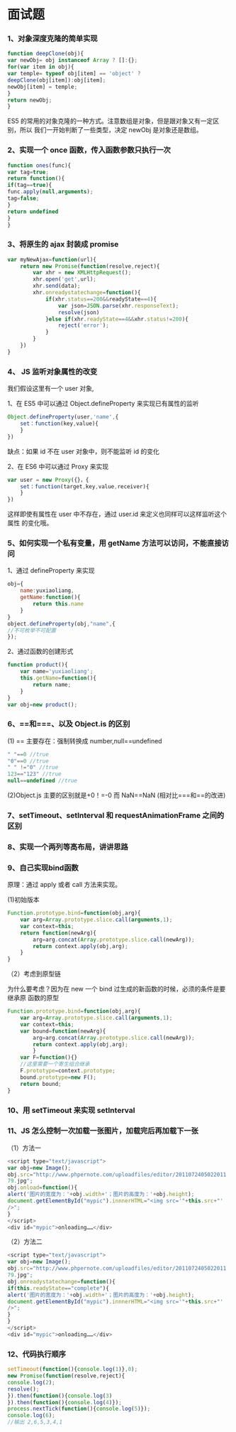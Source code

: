 # 面试题

### 1、对象深度克隆的简单实现

```javascript
function deepClone(obj){
var newObj= obj instanceof Array ? []:{};
for(var item in obj){
var temple= typeof obj[item] == 'object' ?
deepClone(obj[item]):obj[item];
newObj[item] = temple;
}
return newObj;
}
```

ES5 的常用的对象克隆的一种方式。注意数组是对象，但是跟对象又有一定区别，所以 我们一开始判断了一些类型，决定 newObj 是对象还是数组。

### 2、实现一个 once 函数，传入函数参数只执行一次 

```javascript
function ones(func){
var tag=true;
return function(){
if(tag==true){
func.apply(null,arguments);
tag=false;
}
return undefined
}
}
```

### 3、将原生的 ajax 封装成 promise 

```javascript
var myNewAjax=function(url){
	return new Promise(function(resolve,reject){
		var xhr = new XMLHttpRequest();
		xhr.open('get',url);
		xhr.send(data);
		xhr.onreadystatechange=function(){
			if(xhr.status==200&&readyState==4){
				var json=JSON.parse(xhr.responseText);
				resolve(json)
			}else if(xhr.readyState==4&&xhr.status!=200){
				reject('error');
			}
		}
	})
}
```

### 4、 JS 监听对象属性的改变

我们假设这里有一个 user 对象, 

1、在 ES5 中可以通过 Object.defineProperty 来实现已有属性的监听

```javascript
Object.defineProperty(user,'name',{
	set：function(key,value){
	}
})
```

缺点：如果 id 不在 user 对象中，则不能监听 id 的变化

2、在 ES6 中可以通过 Proxy 来实现

```javascript
var user = new Proxy({}，{
	set：function(target,key,value,receiver){
	}
})
```

这样即使有属性在 user 中不存在，通过 user.id 来定义也同样可以这样监听这个属性 的变化哦。

### 5、如何实现一个私有变量，用 getName 方法可以访问，不能直接访问 

1、通过 defineProperty 来实现

```javascript
obj={
    name:yuxiaoliang,
    getName:function(){
    	return this.name
    }
}
object.defineProperty(obj,"name",{
//不可枚举不可配置
});
```

2、通过函数的创建形式

```javascript
function product(){
    var name='yuxiaoliang';
    this.getName=function(){
    	return name;
    }
}
var obj=new product();
```

### 6、==和===、以及 Object.is 的区别 

(1) == 主要存在：强制转换成 number,null==undefined

```javascript
" "==0 //true
"0"==0 //true
" " !="0" //true
123=="123" //true
null==undefined //true
```

(2)Object.js 主要的区别就是+0！=-0 而 NaN==NaN (相对比===和==的改进)

### 7、setTimeout、setInterval 和 requestAnimationFrame 之间的区别

### 8、实现一个两列等高布局，讲讲思路 

### 9、自己实现bind函数

原理：通过 apply 或者 call 方法来实现。

(1)初始版本

```javascript
Function.prototype.bind=function(obj,arg){
	var arg=Array.prototype.slice.call(arguments,1);
	var context=this;
	return function(newArg){
		arg=arg.concat(Array.prototype.slice.call(newArg));
		return context.apply(obj,arg);
	}
}
```

（2）考虑到原型链

为什么要考虑？因为在 new 一个 bind 过生成的新函数的时候，必须的条件是要继承原 函数的原型

```javascript
Function.prototype.bind=function(obj,arg){
	var arg=Array.prototype.slice.call(arguments,1);
	var context=this;
	var bound=function(newArg){
		arg=arg.concat(Array.prototype.slice.call(newArg));
		return context.apply(obj,arg);
		}
	var F=function(){}
	//这里需要一个寄生组合继承
	F.prototype=context.prototype;
	bound.prototype=new F();
	return bound;
}
```

### 10、用 setTimeout 来实现 setInterval

### 11、JS 怎么控制一次加载一张图片，加载完后再加载下一张

（1）方法一

```javascript
<script type="text/javascript">
var obj=new Image();
obj.src="http://www.phpernote.com/uploadfiles/editor/2011072405022011
79.jpg";
obj.onload=function(){
alert('图片的宽度为：'+obj.width+'；图片的高度为：'+obj.height);
document.getElementById("mypic").innnerHTML="<img src='"+this.src+"'
/>";
}
</script>
<div id="mypic">onloading……</div>
```

（2）方法二

```javascript
<script type="text/javascript">
var obj=new Image();
obj.src="http://www.phpernote.com/uploadfiles/editor/2011072405022011
79.jpg";
obj.onreadystatechange=function(){
if(this.readyState=="complete"){
alert('图片的宽度为：'+obj.width+'；图片的高度为：'+obj.height);
document.getElementById("mypic").innnerHTML="<img src='"+this.src+"'
/>";
}
}
</script>
<div id="mypic">onloading……</div>
```

### 12、代码执行顺序

```javascript
setTimeout(function(){console.log(1)},0);
new Promise(function(resolve,reject){
console.log(2);
resolve();
}).then(function(){console.log(3)
}).then(function(){console.log(4)});
process.nextTick(function(){console.log(5)});
console.log(6);
//输出 2,6,5,3,4,1
```

[从promise、process.nextTick、setTimeout出发，谈谈Event Loop中的Job queue]: https://github.com/forthealllight/blog/issues/5

